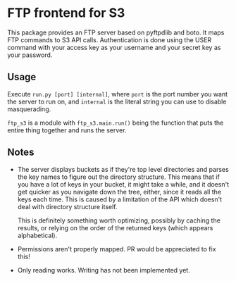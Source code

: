 FTP frontend for S3
===================

This package provides an FTP server based on pyftpdlib and boto. It maps FTP
commands to S3 API calls. Authentication is done using the USER command with
your access key as your username and your secret key as your password.

Usage
-----

Execute `run.py [port] [internal]`, where `port` is the port number you want the
server to run on, and `internal` is the literal string you can use to disable
masquerading.

`ftp_s3` is a module with `ftp_s3.main.run()` being the function that puts the
entire thing together and runs the server.


Notes
-----

* The server displays buckets as if they're top level directories and parses the
  key names to figure out the directory structure. This means that if you have a 
  lot of keys in your bucket, it might take a while, and it doesn't get quicker
  as you navigate down the tree, either, since it reads all the keys each time.
  This is caused by a limitation of the API which doesn't deal with directory 
  structure itself.

  This is definitely something worth optimizing, possibly by caching the results,
  or relying on the order of the returned keys (which appears alphabetical).

* Permissions aren't properly mapped. PR would be appreciated to fix this!

* Only reading works. Writing has not been implemented yet.
